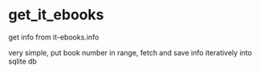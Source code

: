 # get_it_ebooks
get info from it-ebooks.info

very simple, put book number in range, fetch and save info iteratively into sqlite db
